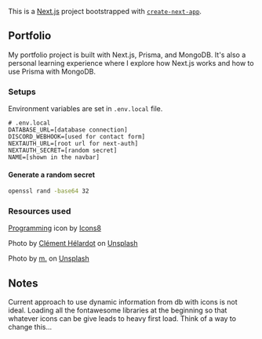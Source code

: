 This is a [Next.js](https://nextjs.org/) project bootstrapped
with [`create-next-app`](https://github.com/vercel/next.js/tree/canary/packages/create-next-app).

## Portfolio

My portfolio project is built with Next.js, Prisma, and MongoDB.
It's also a personal learning experience where I explore how Next.js works and how to use Prisma with MongoDB.

### Setups

Environment variables are set in `.env.local` file.

```code
# .env.local
DATABASE_URL=[database connection]
DISCORD_WEBHOOK=[used for contact form]
NEXTAUTH_URL=[root url for next-auth]
NEXTAUTH_SECRET=[random secret]
NAME=[shown in the navbar]
```

#### Generate a random secret

```bash
openssl rand -base64 32
```

### Resources used

<a target="_blank" href="https://icons8.com/icon/116827/programming">Programming</a> icon
by <a target="_blank" href="https://icons8.com">Icons8</a>

Photo by <a href="https://unsplash.com/@clemhlrdt?utm_source=unsplash&utm_medium=referral&utm_content=creditCopyText">
Clément Hélardot</a>
on <a href="https://unsplash.com/photos/95YRwf6CNw8?utm_source=unsplash&utm_medium=referral&utm_content=creditCopyText">
Unsplash</a>

Photo by <a href="https://unsplash.com/@m_____me?utm_source=unsplash&utm_medium=referral&utm_content=creditCopyText">
m.</a>
on <a href="https://unsplash.com/photos/ZzOa5G8hSPI?utm_source=unsplash&utm_medium=referral&utm_content=creditCopyText">
Unsplash</a>
  

## Notes

Current approach to use dynamic information from db with icons is not ideal. 
Loading all the fontawesome libraries at the beginning so that whatever icons can be give 
leads to heavy first load. Think of a way to change this... 
